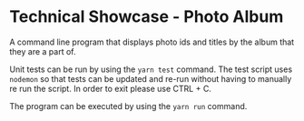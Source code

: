 # Technical Showcase - Photo Album

A command line program that displays photo ids and titles by the album that they are a part of.

Unit tests can be run by using the `yarn test` command. The test script uses `nodemon` so that tests can be updated and re-run without having to manually re run the script. In order to exit please use CTRL + C.

The program can be executed by using the `yarn run` command.